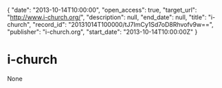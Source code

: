 {
  "date": "2013-10-14T10:00:00", 
  "open_access": true, 
  "target_url": "http://www.i-church.org/", 
  "description": null, 
  "end_date": null, 
  "title": "i-church", 
  "record_id": "20131014T100000/tJ7ImCy1Sd7oD8Rhvofv9w==", 
  "publisher": "i-church.org", 
  "start_date": "2013-10-14T10:00:00Z"
}

# i-church

None